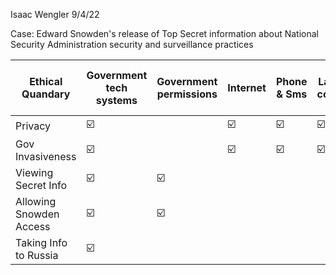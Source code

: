 <!-- @format -->

Isaac Wengler
9/4/22

Case: Edward Snowden's release of Top Secret information about National Security Administration security and surveillance practices

| Ethical Quandary        | Government tech systems | Government permissions | Internet | Phone & Sms | Large tech companies | People's interaction with technology |
| ----------------------- | ----------------------- | ---------------------- | -------- | ----------- | -------------------- | ------------------------------------ |
| Privacy                 | ☑️                      |                        | ☑️       | ☑️          | ☑️                   | ☑️                                   |
| Gov Invasiveness        | ☑️                      |                        | ☑️       | ☑️          | ☑️                   | ☑️                                   |
| Viewing Secret Info     | ☑️                      | ☑️                     |          |             |                      |                                      |
| Allowing Snowden Access | ☑️                      | ☑️                     |          |             |                      |                                      |
| Taking Info to Russia   | ☑️                      |                        |          |             |                      |                                      |
